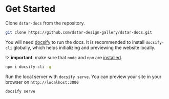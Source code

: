 # Get Started

Clone `dstar-docs` from the repository.

```bash
git clone https://github.com/dstar-design-gallery/dstar-docs.git
```

You will need [docsify](https://docsify.js.org/) to run the docs. It is recommended to install `docsify-cli` globally, which helps initializing and previewing the website locally.

!> **important**: make sure that `node` and `npm` are [installed](https://nodejs.org/en/download/).

```bash
npm i docsify-cli -g
```

Run the local server with `docsify serve`. You can preview your site in your browser on `http://localhost:3000`

```bash
docsify serve
```
